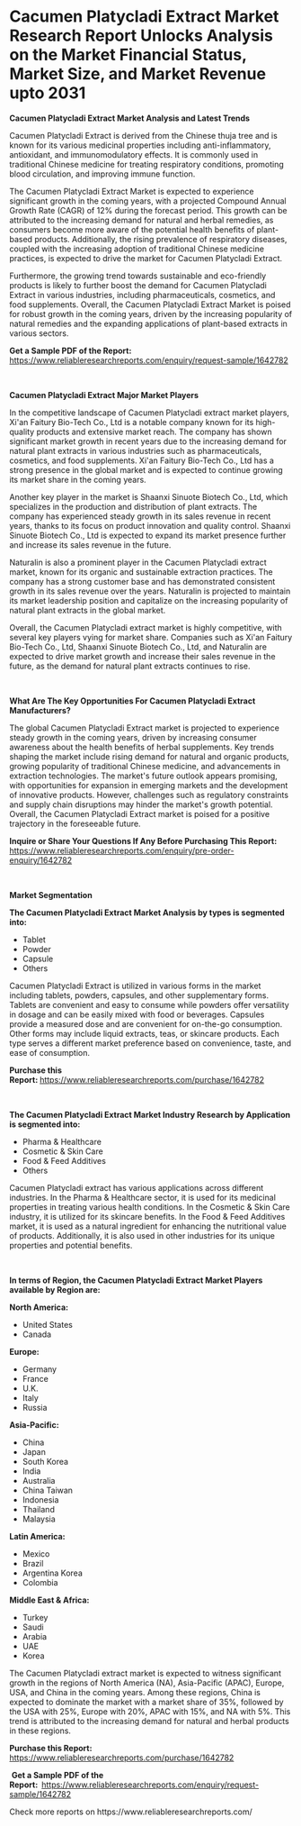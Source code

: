 <p><h1>Cacumen Platycladi Extract Market Research Report Unlocks Analysis on the Market Financial Status, Market Size, and Market Revenue upto 2031</h1></p><p><strong>Cacumen Platycladi Extract Market Analysis and Latest Trends</strong></p>
<p><p>Cacumen Platycladi Extract is derived from the Chinese thuja tree and is known for its various medicinal properties including anti-inflammatory, antioxidant, and immunomodulatory effects. It is commonly used in traditional Chinese medicine for treating respiratory conditions, promoting blood circulation, and improving immune function.</p><p>The Cacumen Platycladi Extract Market is expected to experience significant growth in the coming years, with a projected Compound Annual Growth Rate (CAGR) of 12% during the forecast period. This growth can be attributed to the increasing demand for natural and herbal remedies, as consumers become more aware of the potential health benefits of plant-based products. Additionally, the rising prevalence of respiratory diseases, coupled with the increasing adoption of traditional Chinese medicine practices, is expected to drive the market for Cacumen Platycladi Extract.</p><p>Furthermore, the growing trend towards sustainable and eco-friendly products is likely to further boost the demand for Cacumen Platycladi Extract in various industries, including pharmaceuticals, cosmetics, and food supplements. Overall, the Cacumen Platycladi Extract Market is poised for robust growth in the coming years, driven by the increasing popularity of natural remedies and the expanding applications of plant-based extracts in various sectors.</p></p>
<p><strong>Get a Sample PDF of the Report:&nbsp;</strong> <a href="https://www.reliableresearchreports.com/enquiry/request-sample/1642782">https://www.reliableresearchreports.com/enquiry/request-sample/1642782</a></p>
<p>&nbsp;</p>
<p><strong>Cacumen Platycladi Extract Major Market Players</strong></p>
<p><p>In the competitive landscape of Cacumen Platycladi extract market players, Xi'an Faitury Bio-Tech Co., Ltd is a notable company known for its high-quality products and extensive market reach. The company has shown significant market growth in recent years due to the increasing demand for natural plant extracts in various industries such as pharmaceuticals, cosmetics, and food supplements. Xi'an Faitury Bio-Tech Co., Ltd has a strong presence in the global market and is expected to continue growing its market share in the coming years.</p><p>Another key player in the market is Shaanxi Sinuote Biotech Co., Ltd, which specializes in the production and distribution of plant extracts. The company has experienced steady growth in its sales revenue in recent years, thanks to its focus on product innovation and quality control. Shaanxi Sinuote Biotech Co., Ltd is expected to expand its market presence further and increase its sales revenue in the future.</p><p>Naturalin is also a prominent player in the Cacumen Platycladi extract market, known for its organic and sustainable extraction practices. The company has a strong customer base and has demonstrated consistent growth in its sales revenue over the years. Naturalin is projected to maintain its market leadership position and capitalize on the increasing popularity of natural plant extracts in the global market.</p><p>Overall, the Cacumen Platycladi extract market is highly competitive, with several key players vying for market share. Companies such as Xi'an Faitury Bio-Tech Co., Ltd, Shaanxi Sinuote Biotech Co., Ltd, and Naturalin are expected to drive market growth and increase their sales revenue in the future, as the demand for natural plant extracts continues to rise.</p></p>
<p>&nbsp;</p>
<p><strong>What Are The Key Opportunities For Cacumen Platycladi Extract Manufacturers?</strong></p>
<p><p>The global Cacumen Platycladi Extract market is projected to experience steady growth in the coming years, driven by increasing consumer awareness about the health benefits of herbal supplements. Key trends shaping the market include rising demand for natural and organic products, growing popularity of traditional Chinese medicine, and advancements in extraction technologies. The market's future outlook appears promising, with opportunities for expansion in emerging markets and the development of innovative products. However, challenges such as regulatory constraints and supply chain disruptions may hinder the market's growth potential. Overall, the Cacumen Platycladi Extract market is poised for a positive trajectory in the foreseeable future.</p></p>
<p><strong>Inquire or Share Your Questions If Any Before Purchasing This Report:</strong> <a href="https://www.reliableresearchreports.com/enquiry/pre-order-enquiry/1642782">https://www.reliableresearchreports.com/enquiry/pre-order-enquiry/1642782</a></p>
<p>&nbsp;</p>
<p><strong>Market Segmentation</strong></p>
<p><strong>The Cacumen Platycladi Extract Market Analysis by types is segmented into:</strong></p>
<p><ul><li>Tablet</li><li>Powder</li><li>Capsule</li><li>Others</li></ul></p>
<p><p>Cacumen Platycladi Extract is utilized in various forms in the market including tablets, powders, capsules, and other supplementary forms. Tablets are convenient and easy to consume while powders offer versatility in dosage and can be easily mixed with food or beverages. Capsules provide a measured dose and are convenient for on-the-go consumption. Other forms may include liquid extracts, teas, or skincare products. Each type serves a different market preference based on convenience, taste, and ease of consumption.</p></p>
<p><strong>Purchase this Report:&nbsp;</strong><a href="https://www.reliableresearchreports.com/purchase/1642782">https://www.reliableresearchreports.com/purchase/1642782</a></p>
<p>&nbsp;</p>
<p><strong>The Cacumen Platycladi Extract Market Industry Research by Application is segmented into:</strong></p>
<p><ul><li>Pharma & Healthcare</li><li>Cosmetic & Skin Care</li><li>Food & Feed Additives</li><li>Others</li></ul></p>
<p><p>Cacumen Platycladi extract has various applications across different industries. In the Pharma & Healthcare sector, it is used for its medicinal properties in treating various health conditions. In the Cosmetic & Skin Care industry, it is utilized for its skincare benefits. In the Food & Feed Additives market, it is used as a natural ingredient for enhancing the nutritional value of products. Additionally, it is also used in other industries for its unique properties and potential benefits.</p></p>
<p>&nbsp;</p>
<p><strong>In terms of Region, the Cacumen Platycladi Extract Market Players available by Region are:</strong></p>
<p>
    <p> <strong> North America: </strong>
        <ul>
            <li>United States</li>
            <li>Canada</li>
        </ul>
        </p> 
    <p> <strong> Europe: </strong>
        <ul>
            <li>Germany</li>
            <li>France</li>
            <li>U.K.</li>
            <li>Italy</li>
            <li>Russia</li>
        </ul>
        </p> 
    <p> <strong> Asia-Pacific: </strong>
        <ul>
            <li>China</li>
            <li>Japan</li>
            <li>South Korea</li>
            <li>India</li>
            <li>Australia</li>
            <li>China Taiwan</li>
            <li>Indonesia</li>
            <li>Thailand</li>
            <li>Malaysia</li>
        </ul>
        </p> 
    <p> <strong> Latin America: </strong>
        <ul>
            <li>Mexico</li>
            <li>Brazil</li>
            <li>Argentina Korea</li>
            <li>Colombia</li>
        </ul>
        </p> 
    <p> <strong> Middle East & Africa: </strong>
        <ul>
            <li>Turkey</li>
            <li>Saudi</li>
            <li>Arabia</li>
            <li>UAE</li>
            <li>Korea</li>
        </ul>
    </p>
    </p>
<p><p>The Cacumen Platycladi extract market is expected to witness significant growth in the regions of North America (NA), Asia-Pacific (APAC), Europe, USA, and China in the coming years. Among these regions, China is expected to dominate the market with a market share of 35%, followed by the USA with 25%, Europe with 20%, APAC with 15%, and NA with 5%. This trend is attributed to the increasing demand for natural and herbal products in these regions.</p></p>
<p><strong>Purchase this Report: </strong><a href="https://www.reliableresearchreports.com/purchase/1642782">https://www.reliableresearchreports.com/purchase/1642782</a></p>
<p>&nbsp;<strong>Get a Sample PDF of the Report:&nbsp;&nbsp;</strong><a href="https://www.reliableresearchreports.com/enquiry/request-sample/1642782">https://www.reliableresearchreports.com/enquiry/request-sample/1642782</a></p>
<p><strong></strong></p>
<p>Check more reports on https://www.reliableresearchreports.com/</p>